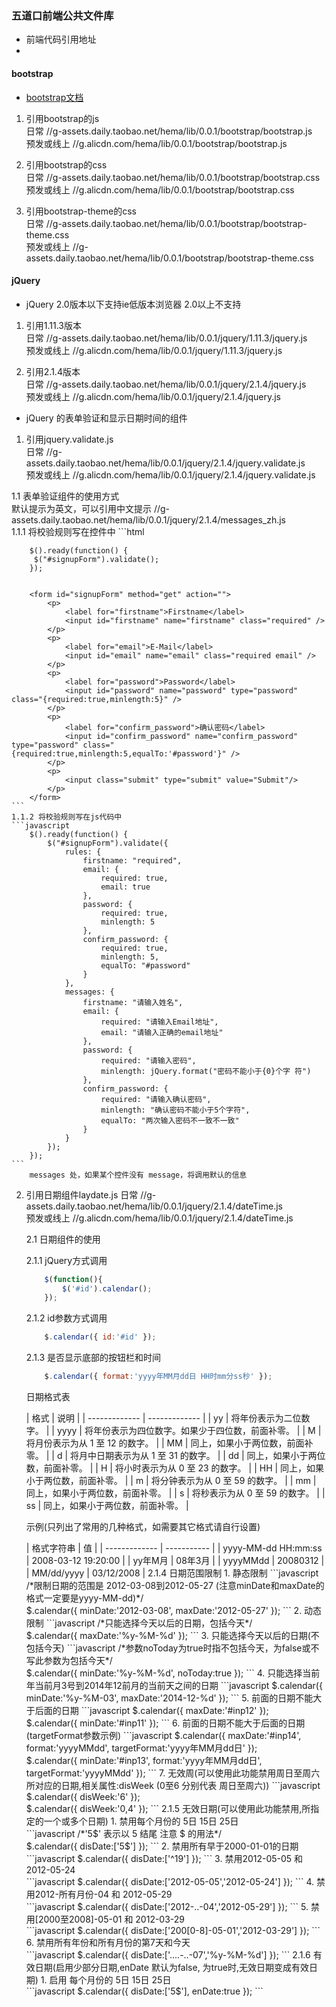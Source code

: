 ### 五道口前端公共文件库

*  前端代码引用地址
*  

#### bootstrap 


*   [bootstrap文档](http://www.bootcss.com/)    

1.  引用bootstrap的js        
    日常  //g-assets.daily.taobao.net/hema/lib/0.0.1/bootstrap/bootstrap.js        
    预发或线上  //g.alicdn.com/hema/lib/0.0.1/bootstrap/bootstrap.js      

2.  引用bootstrap的css     
    日常  //g-assets.daily.taobao.net/hema/lib/0.0.1/bootstrap/bootstrap.css     
    预发或线上  //g.alicdn.com/hema/lib/0.0.1/bootstrap/bootstrap.css      

3.  引用bootstrap-theme的css          
    日常  //g-assets.daily.taobao.net/hema/lib/0.0.1/bootstrap/bootstrap-theme.css     
    预发或线上  //g-assets.daily.taobao.net/hema/lib/0.0.1/bootstrap/bootstrap-theme.css    

#### jQuery     

 * jQuery 2.0版本以下支持ie低版本浏览器 2.0以上不支持      
 
 1. 引用1.11.3版本      
    日常   //g-assets.daily.taobao.net/hema/lib/0.0.1/jquery/1.11.3/jquery.js         
    预发或线上  //g.alicdn.com/hema/lib/0.0.1/jquery/1.11.3/jquery.js     
    
 2. 引用2.1.4版本      
    日常   //g-assets.daily.taobao.net/hema/lib/0.0.1/jquery/2.1.4/jquery.js     
    预发或线上  //g.alicdn.com/hema/lib/0.0.1/jquery/2.1.4/jquery.js 

 *	jQuery 的表单验证和显示日期时间的组件

 1. 引用jquery.validate.js<br>
 	日常	//g-assets.daily.taobao.net/hema/lib/0.0.1/jquery/2.1.4/jquery.validate.js<br>
 	预发或线上	//g.alicdn.com/hema/lib/0.0.1/jquery/2.1.4/jquery.validate.js<br>

 1.1 表单验证组件的使用方式<br>
    默认提示为英文，可以引用中文提示 //g-assets.daily.taobao.net/hema/lib/0.0.1/jquery/2.1.4/messages_zh.js<br>
    1.1.1 将校验规则写在控件中
    ```html
        <script src="../js/jquery.js" type="text/javascript"></script>
        <script src="../js/jquery.validate.js" type="text/javascript"></script>
        <script src="../js/jquery.metadata.js" type="text/javascript"></script>

        $().ready(function() {
         $("#signupForm").validate();
        });


        <form id="signupForm" method="get" action="">
            <p>
                <label for="firstname">Firstname</label>
                <input id="firstname" name="firstname" class="required" />
            </p>
            <p>
                <label for="email">E-Mail</label>
                <input id="email" name="email" class="required email" />
            </p>
            <p>
                <label for="password">Password</label>
                <input id="password" name="password" type="password" class="{required:true,minlength:5}" />
            </p>
            <p>
                <label for="confirm_password">确认密码</label>
                <input id="confirm_password" name="confirm_password" type="password" class="{required:true,minlength:5,equalTo:'#password'}" />
            </p>
            <p>
                <input class="submit" type="submit" value="Submit"/>
            </p>
        </form>
    ```
    1.1.2 将校验规则写在js代码中
    ```javascript
        $().ready(function() {
            $("#signupForm").validate({
                rules: {
                    firstname: "required",
                    email: {
                        required: true,
                        email: true
                    },
                    password: {
                        required: true,
                        minlength: 5
                    },
                    confirm_password: {
                        required: true,
                        minlength: 5,
                        equalTo: "#password"
                    }
                },
                messages: {
                    firstname: "请输入姓名",
                    email: {
                        required: "请输入Email地址",
                        email: "请输入正确的email地址"
                    },
                    password: {
                        required: "请输入密码",
                        minlength: jQuery.format("密码不能小于{0}个字 符")
                    },
                    confirm_password: {
                        required: "请输入确认密码",
                        minlength: "确认密码不能小于5个字符",
                        equalTo: "两次输入密码不一致不一致"
                    }
                }
            });
        });
    ```
        messages 处，如果某个控件没有 message，将调用默认的信息

 2. 引用日期组件laydate.js
 	日常	//g-assets.daily.taobao.net/hema/lib/0.0.1/jquery/2.1.4/dateTime.js<br>
 	预发或线上	//g.alicdn.com/hema/lib/0.0.1/jquery/2.1.4/dateTime.js

    2.1 日期组件的使用
    
    2.1.1 jQuery方式调用
    ```javascript
        $(function(){
            $('#id').calendar();
        });
    ```
    2.1.2 id参数方式调用
    ```javascript
        $.calendar({ id:'#id' });
    ```
    2.1.3 是否显示底部的按钮栏和时间
    ```javascript
        $.calendar({ format:'yyyy年MM月dd日 HH时mm分ss秒' });
    ```
    <p>日期格式表</p>
    | 格式  | 说明 |
    | ------------- | ------------- |
    | yy  | 将年份表示为二位数字。 |
    | yyyy  | 将年份表示为四位数字。如果少于四位数，前面补零。  |
    |   M   |  将月份表示为从 1 至 12 的数字。  |
    |   MM   |   同上，如果小于两位数，前面补零。   |
    |   d   |   将月中日期表示为从 1 至 31 的数字。   |
    |   dd   |   同上，如果小于两位数，前面补零。   |
    |   H   |   将小时表示为从 0 至 23 的数字。   |
    |   HH   |   同上，如果小于两位数，前面补零。   |
    |   m   |   将分钟表示为从 0 至 59 的数字。   |
    |   mm   |   同上，如果小于两位数，前面补零。   |
    |   s   |   将秒表示为从 0 至 59 的数字。   |
    |   ss   |   同上，如果小于两位数，前面补零。   |
    <p>示例(只列出了常用的几种格式，如需要其它格式请自行设置)</p>
    | 格式字符串 | 值          |
    | ------------- | ----------- |
    | yyyy-MM-dd HH:mm:ss      | 2008-03-12 19:20:00 |
    | yy年M月     | 08年3月     |
    | yyyyMMdd     | 20080312     |
    | MM/dd/yyyy     | 03/12/2008     |
    2.1.4 日期范围限制
        1. 静态限制
    ```javascript
        /*限制日期的范围是 2012-03-08到2012-05-27 (注意minDate和maxDate的格式一定要是yyyy-MM-dd)*/<br>
        $.calendar({ minDate:'2012-03-08', maxDate:'2012-05-27' });
    ```
        2. 动态限制
    ```javascript
        /*只能选择今天以后的日期，包括今天*/<br>
        $.calendar({ maxDate:'%y-%M-%d' });
    ```
        3. 只能选择今天以后的日期(不包括今天)
    ```javascript
        /*参数noToday为true时指不包括今天，为false或不写此参数为包括今天*/<br>
        $.calendar({ minDate:'%y-%M-%d', noToday:true });
    ```
        4. 只能选择当前年当前月3号到2014年12前月的当前天之间的日期
    ```javascript
        $.calendar({ minDate:'%y-%M-03', maxDate:'2014-12-%d' });
    ```
        5. 前面的日期不能大于后面的日期
    ```javascript
        $.calendar({ maxDate:'#inp12' });<br>
        $.calendar({ minDate:'#inp11' });
    ```
        6. 前面的日期不能大于后面的日期(targetFormat参数示例)
    ```javascript
        $.calendar({ maxDate:'#inp14', format:'yyyyMMdd', targetFormat:'yyyy年MM月dd日' });<br>
        $.calendar({ minDate:'#inp13', format:'yyyy年MM月dd日', targetFormat:'yyyyMMdd' });
    ```
        7. 无效周(可以使用此功能禁用周日至周六所对应的日期,相关属性:disWeek (0至6 分别代表 周日至周六))
    ```javascript
        $.calendar({ disWeek:'6' });<br>
        $.calendar({ disWeek:'0,4' });
    ```
    2.1.5 无效日期(可以使用此功能禁用,所指定的一个或多个日期)
        1. 禁用每个月份的 5日 15日 25日<br>
        ```javascript
        /*'5$' 表示以 5 结尾 注意 $ 的用法*/<br>
        $.calendar({ disDate:['5$'] });
        ```
        2. 禁用所有早于2000-01-01的日期<br>
        ```javascript
        $.calendar({ disDate:['^19'] });
        ```
        3. 禁用2012-05-05 和 2012-05-24<br>
        ```javascript
        $.calendar({ disDate:['2012-05-05','2012-05-24'] });
        ```
        4. 禁用2012-所有月份-04 和 2012-05-29<br>
        ```javascript
        $.calendar({ disDate:['2012-..-04','2012-05-29'] });
        ```
        5. 禁用[2000至2008]-05-01 和 2012-03-29<br>
        ```javascript
        $.calendar({ disDate:['200[0-8]-05-01','2012-03-29'] });
        ```
        6. 禁用所有年份和所有月份的第7天和今天<br>
        ```javascript
        $.calendar({ disDate:['....-..-07','%y-%M-%d'] });
        ```
    2.1.6 有效日期(启用少部分日期,enDate 默认为false, 为true时,无效日期变成有效日期)
        1. 启用 每个月份的 5日 15日 25日<br>
        ```javascript
        $.calendar({ disDate:['5$'], enDate:true });
        ```
